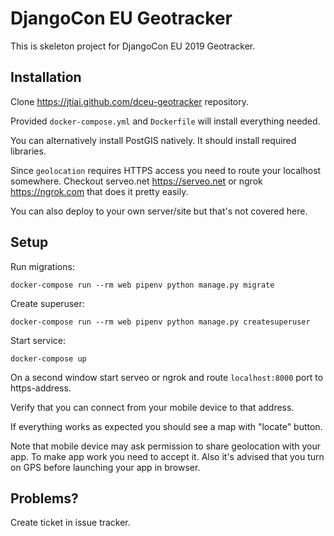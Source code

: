 # DjangoCon EU Geotracker

This is skeleton project for DjangoCon EU 2019 Geotracker.

## Installation

Clone <https://jtiai.github.com/dceu-geotracker> repository.

Provided `docker-compose.yml` and `Dockerfile` will install
everything needed.

You can alternatively install PostGIS natively. It should install required libraries.

Since `geolocation` requires HTTPS access you need to route your localhost
somewhere. Checkout serveo.net <https://serveo.net> or ngrok <https://ngrok.com> that
does it pretty easily.

You can also deploy to your own server/site but that's not covered here.

## Setup

Run migrations:
```
docker-compose run --rm web pipenv python manage.py migrate
```

Create superuser:
```
docker-compose run --rm web pipenv python manage.py createsuperuser
```

Start service:
```
docker-compose up
```

On a second window start serveo or ngrok and route `localhost:8000`
port to https-address.

Verify that you can connect from your mobile device to that address. 

If everything works as expected you should see a map with "locate" button.

Note that mobile device may ask permission to share geolocation with your app.
To make app work you need to accept it. Also it's advised that you
turn on GPS before launching your app in browser.

## Problems?

Create ticket in issue tracker.